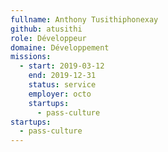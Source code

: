 ```yaml
---
fullname: Anthony Tusithiphonexay
github: atusithi
role: Développeur
domaine: Développement
missions:
  - start: 2019-03-12
    end: 2019-12-31
    status: service
    employer: octo
    startups:
      - pass-culture
startups:
  - pass-culture
---
```

